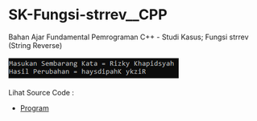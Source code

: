 # SK-Fungsi-strrev__CPP
Bahan Ajar Fundamental Pemrograman C++ - Studi Kasus; Fungsi strrev (String Reverse)<br><br>
<img src="https://github.com/RizkyKhapidsyah/SK-Fungsi-strrev__CPP/blob/master/SK-Fungsi-strrev__CPP/Result/001.PNG"><br><br>
Lihat Source Code : <br>
- <a href="https://github.com/RizkyKhapidsyah/SK-Fungsi-strrev__CPP/blob/master/SK-Fungsi-strrev__CPP/Source.cpp">Program</a>
